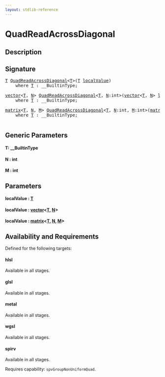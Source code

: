 ```yaml
---
layout: stdlib-reference
---
```


# QuadReadAcrossDiagonal

## Description





## Signature 

<pre>
<a href="quadreadacrossdiagonal-048e.md#typeparam-T" class="code_type">T</a> <a href="quadreadacrossdiagonal-048e.md">QuadReadAcrossDiagonal</a>&lt;<a href="quadreadacrossdiagonal-048e.md#typeparam-T" class="code_type">T</a>&gt;(<a href="quadreadacrossdiagonal-048e.md#typeparam-T" class="code_type">T</a> <a href="quadreadacrossdiagonal-048e.md#decl-localValue" class="code_param">localValue</a>)
    <span class='code_keyword'>where</span> <a href="quadreadacrossdiagonal-048e.md#typeparam-T" class="code_type">T</a> : __BuiltinType;

<a href="../types/vector/index.md" class="code_type">vector</a>&lt;<a href="quadreadacrossdiagonal-048e.md#typeparam-T" class="code_type">T</a>, <a href="quadreadacrossdiagonal-048e.md#decl-N" class="code_var">N</a>&gt; <a href="quadreadacrossdiagonal-048e.md">QuadReadAcrossDiagonal</a>&lt;<a href="quadreadacrossdiagonal-048e.md#typeparam-T" class="code_type">T</a>, <a href="quadreadacrossdiagonal-048e.md#decl-N" class="code_var">N</a>:<span class="code_keyword">int</span>&gt;(<a href="../types/vector/index.md" class="code_type">vector</a>&lt;<a href="quadreadacrossdiagonal-048e.md#typeparam-T" class="code_type">T</a>, <a href="quadreadacrossdiagonal-048e.md#decl-N" class="code_var">N</a>&gt; <a href="quadreadacrossdiagonal-048e.md#decl-localValue" class="code_param">localValue</a>)
    <span class='code_keyword'>where</span> <a href="quadreadacrossdiagonal-048e.md#typeparam-T" class="code_type">T</a> : __BuiltinType;

<a href="../types/matrix/index.md" class="code_type">matrix</a>&lt;<a href="quadreadacrossdiagonal-048e.md#typeparam-T" class="code_type">T</a>, <a href="quadreadacrossdiagonal-048e.md#decl-N" class="code_var">N</a>, <a href="quadreadacrossdiagonal-048e.md#decl-M" class="code_var">M</a>&gt; <a href="quadreadacrossdiagonal-048e.md">QuadReadAcrossDiagonal</a>&lt;<a href="quadreadacrossdiagonal-048e.md#typeparam-T" class="code_type">T</a>, <a href="quadreadacrossdiagonal-048e.md#decl-N" class="code_var">N</a>:<span class="code_keyword">int</span>, <a href="quadreadacrossdiagonal-048e.md#decl-M" class="code_var">M</a>:<span class="code_keyword">int</span>&gt;(<a href="../types/matrix/index.md" class="code_type">matrix</a>&lt;<a href="quadreadacrossdiagonal-048e.md#typeparam-T" class="code_type">T</a>, <a href="quadreadacrossdiagonal-048e.md#decl-N" class="code_var">N</a>, <a href="quadreadacrossdiagonal-048e.md#decl-M" class="code_var">M</a>&gt; <a href="quadreadacrossdiagonal-048e.md#decl-localValue" class="code_param">localValue</a>)
    <span class='code_keyword'>where</span> <a href="quadreadacrossdiagonal-048e.md#typeparam-T" class="code_type">T</a> : __BuiltinType;

</pre>

## Generic Parameters

####  <a id="typeparam-T"></a>T: \_\_BuiltinType
####  <a id="decl-N"></a>N  : int
####  <a id="decl-M"></a>M  : int

## Parameters

####  <a id="decl-localValue"></a>localValue  : [T](quadreadacrossdiagonal-048e.md#typeparam-T)
####  <a id="decl-localValue"></a>localValue  : [vector](../types/vector/index.md)\<[T](../types/vector/index.md#typeparam-T), [N](../types/vector/index.md#decl-N)\>
####  <a id="decl-localValue"></a>localValue  : [matrix](../types/matrix/index.md)\<[T](../types/matrix/t-0.md), [N](../types/matrix/index.md#decl-N), [M](../types/matrix/index.md#decl-M)\>

## Availability and Requirements

Defined for the following targets:

#### hlsl
Available in all stages.

#### glsl
Available in all stages.

#### metal
Available in all stages.

#### wgsl
Available in all stages.

#### spirv
Available in all stages.

Requires capability: `spvGroupNonUniformQuad`.



<script>
// Fix .md links to .html when on ReadTheDocs
if (window.location.hostname.includes('readthedocs') || 
    window.location.hostname.includes('rtfd.io')) {
  document.addEventListener('DOMContentLoaded', function() {
    const links = document.querySelectorAll('a');
    links.forEach(link => {
      const href = link.getAttribute('href');
      if (href && href.includes('.md')) {
        // This regex will handle .md links with or without fragment identifiers or query parameters
        link.href = link.href.replace(/(.+)\.md(#[^?]*)?(\?.*)?$/, '$1.html$2$3');
      }
    });
  });
}
</script>
